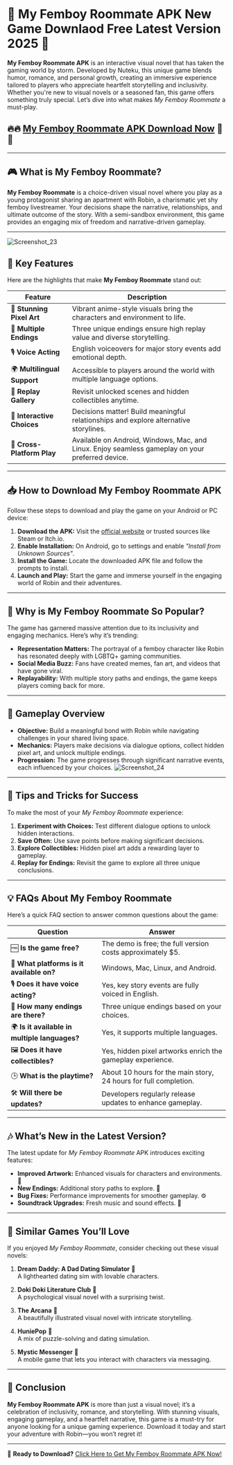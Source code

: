 # 🌟 **My Femboy Roommate APK New Game Downlaod Free Latest Version 2025** 🌟

**My Femboy Roommate APK** is an interactive visual novel that has taken the gaming world by storm. Developed by Nuteku, this unique game blends humor, romance, and personal growth, creating an immersive experience tailored to players who appreciate heartfelt storytelling and inclusivity. Whether you're new to visual novels or a seasoned fan, this game offers something truly special. Let’s dive into what makes *My Femboy Roommate* a must-play.

## 🔥🔥 [My Femboy Roommate APK Download Now](https://apkbine.com/my-femboy-roommate/) 🌸🌸
---

## 🎮 **What is My Femboy Roommate?**
**My Femboy Roommate** is a choice-driven visual novel where you play as a young protagonist sharing an apartment with Robin, a charismatic yet shy femboy livestreamer. Your decisions shape the narrative, relationships, and ultimate outcome of the story. With a semi-sandbox environment, this game provides an engaging mix of freedom and narrative-driven gameplay.

---
![Screenshot_23](https://github.com/user-attachments/assets/d79910c6-4b0e-49a8-9925-1645aacd4b71)

## 🔑 **Key Features**
Here are the highlights that make **My Femboy Roommate** stand out:

| **Feature**               | **Description**                                                                                 |
|---------------------------|-------------------------------------------------------------------------------------------------|
| 🎨 **Stunning Pixel Art**  | Vibrant anime-style visuals bring the characters and environment to life.                       |
| 🔄 **Multiple Endings**    | Three unique endings ensure high replay value and diverse storytelling.                         |
| 🎙️ **Voice Acting**        | English voiceovers for major story events add emotional depth.                                  |
| 🌍 **Multilingual Support** | Accessible to players around the world with multiple language options.                         |
| 📂 **Replay Gallery**      | Revisit unlocked scenes and hidden collectibles anytime.                                       |
| 💬 **Interactive Choices** | Decisions matter! Build meaningful relationships and explore alternative storylines.           |
| 📱 **Cross-Platform Play** | Available on Android, Windows, Mac, and Linux. Enjoy seamless gameplay on your preferred device.|

---

## 📥 **How to Download My Femboy Roommate APK**
Follow these steps to download and play the game on your Android or PC device:

1. **Download the APK:** Visit the [official website](#) or trusted sources like Steam or Itch.io.
2. **Enable Installation:** On Android, go to settings and enable *"Install from Unknown Sources"*.
3. **Install the Game:** Locate the downloaded APK file and follow the prompts to install.
4. **Launch and Play:** Start the game and immerse yourself in the engaging world of Robin and their adventures.

---

## 🌈 **Why is My Femboy Roommate So Popular?**
The game has garnered massive attention due to its inclusivity and engaging mechanics. Here’s why it’s trending:

- **Representation Matters:** The portrayal of a femboy character like Robin has resonated deeply with LGBTQ+ gaming communities.
- **Social Media Buzz:** Fans have created memes, fan art, and videos that have gone viral.
- **Replayability:** With multiple story paths and endings, the game keeps players coming back for more.

---

## 🎯 **Gameplay Overview**
- **Objective:** Build a meaningful bond with Robin while navigating challenges in your shared living space.
- **Mechanics:** Players make decisions via dialogue options, collect hidden pixel art, and unlock multiple endings.
- **Progression:** The game progresses through significant narrative events, each influenced by your choices.
![Screenshot_24](https://github.com/user-attachments/assets/668c3eeb-fb89-462d-b4a1-49fb3201138f)

---

## 📝 **Tips and Tricks for Success**
To make the most of your *My Femboy Roommate* experience:

1. **Experiment with Choices:** Test different dialogue options to unlock hidden interactions.
2. **Save Often:** Use save points before making significant decisions.
3. **Explore Collectibles:** Hidden pixel art adds a rewarding layer to gameplay.
4. **Replay for Endings:** Revisit the game to explore all three unique conclusions.

---

## 💡 **FAQs About My Femboy Roommate**
Here’s a quick FAQ section to answer common questions about the game:

| **Question**                                  | **Answer**                                                                 |
|-----------------------------------------------|-----------------------------------------------------------------------------|
| 🆓 **Is the game free?**                      | The demo is free; the full version costs approximately $5.                  |
| 📱 **What platforms is it available on?**     | Windows, Mac, Linux, and Android.                                          |
| 🎙️ **Does it have voice acting?**            | Yes, key story events are fully voiced in English.                         |
| 🔄 **How many endings are there?**            | Three unique endings based on your choices.                                |
| 🌍 **Is it available in multiple languages?** | Yes, it supports multiple languages.                                       |
| 🖼️ **Does it have collectibles?**            | Yes, hidden pixel artworks enrich the gameplay experience.                 |
| 🕒 **What is the playtime?**                  | About 10 hours for the main story, 24 hours for full completion.           |
| 🛠️ **Will there be updates?**                | Developers regularly release updates to enhance gameplay.                  |

---

## 🎶 **What’s New in the Latest Version?**
The latest update for *My Femboy Roommate* APK introduces exciting features:

- **Improved Artwork:** Enhanced visuals for characters and environments. 🎨
- **New Endings:** Additional story paths to explore. 🔄
- **Bug Fixes:** Performance improvements for smoother gameplay. ⚙️
- **Soundtrack Upgrades:** Fresh music and sound effects. 🎵

---

## 🌟 **Similar Games You’ll Love**
If you enjoyed *My Femboy Roommate*, consider checking out these visual novels:

1. **Dream Daddy: A Dad Dating Simulator** 💖  
   A lighthearted dating sim with lovable characters.
   
2. **Doki Doki Literature Club** 📖  
   A psychological visual novel with a surprising twist.

3. **The Arcana** 🎨  
   A beautifully illustrated visual novel with intricate storytelling.

4. **HuniePop** 🧩  
   A mix of puzzle-solving and dating simulation.

5. **Mystic Messenger** 📱  
   A mobile game that lets you interact with characters via messaging.

---

## 🎉 **Conclusion**
**My Femboy Roommate APK** is more than just a visual novel; it’s a celebration of inclusivity, romance, and storytelling. With stunning visuals, engaging gameplay, and a heartfelt narrative, this game is a must-try for anyone looking for a unique gaming experience. Download it today and start your adventure with Robin—you won’t regret it!

---

🚀 **Ready to Download?** [Click Here to Get My Femboy Roommate APK Now!](#)
